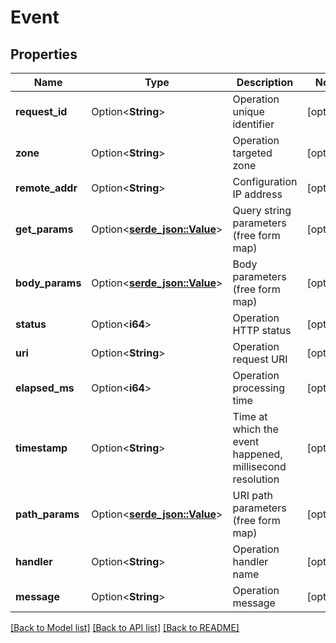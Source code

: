 # Event

## Properties

Name | Type | Description | Notes
------------ | ------------- | ------------- | -------------
**request_id** | Option<**String**> | Operation unique identifier | [optional]
**zone** | Option<**String**> | Operation targeted zone | [optional]
**remote_addr** | Option<**String**> | Configuration IP address | [optional]
**get_params** | Option<[**serde_json::Value**](.md)> | Query string parameters (free form map) | [optional]
**body_params** | Option<[**serde_json::Value**](.md)> | Body parameters (free form map) | [optional]
**status** | Option<**i64**> | Operation HTTP status | [optional]
**uri** | Option<**String**> | Operation request URI | [optional]
**elapsed_ms** | Option<**i64**> | Operation processing time | [optional]
**timestamp** | Option<**String**> | Time at which the event happened, millisecond resolution | [optional]
**path_params** | Option<[**serde_json::Value**](.md)> | URI path parameters (free form map) | [optional]
**handler** | Option<**String**> | Operation handler name | [optional]
**message** | Option<**String**> | Operation message | [optional]

[[Back to Model list]](../README.md#documentation-for-models) [[Back to API list]](../README.md#documentation-for-api-endpoints) [[Back to README]](../README.md)


